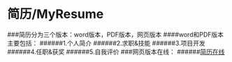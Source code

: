 # 简历/MyResume
###简历分为三个版本：word版本，PDF版本，网页版本
####word和PDF版本主要包括：
######1.个人简介
######2.求职&技能
######3.项目开发
######4.任职&获奖
######5.自我评价
###网页版本在线：
######[简历在线](http://zhangjinxin.sinaapp.com)

